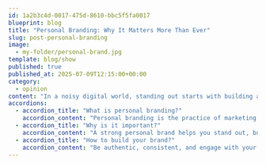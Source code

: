 ```yaml
---
id: 1a2b3c4d-0017-475d-8610-bbc5f5fa0017
blueprint: blog
title: "Personal Branding: Why It Matters More Than Ever"
slug: post-personal-branding
image:
  - my-folder/personal-brand.jpg
template: blog/show
published: true
published_at: 2025-07-09T12:15:00+00:00
category:
  - opinion
content: "In a noisy digital world, standing out starts with building a strong, authentic brand."
accordions:
  - accordion_title: "What is personal branding?"
    accordion_content: "Personal branding is the practice of marketing yourself and your career as a brand."
  - accordion_title: "Why is it important?"
    accordion_content: "A strong personal brand helps you stand out, build trust, and open new opportunities."
  - accordion_title: "How to build your brand?"
    accordion_content: "Be authentic, consistent, and engage with your audience regularly to grow your presence."
---
```


